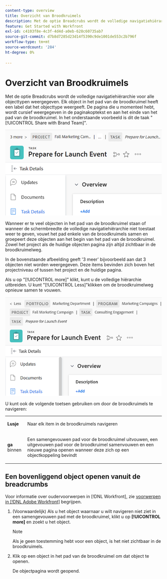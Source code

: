 ```yaml
---
content-type: overview
title: Overzicht van Broodkruimels
description: Met de optie Breadcrubs wordt de volledige navigatiehiërarchie voor alle objecttypen weergegeven.
feature: Get Started with Workfront
exl-id: c4103f8e-4c3f-4d4d-a0eb-628c60735ab7
source-git-commit: d7b8d7285d23d14f5390c9de1001de553c2b796f
workflow-type: tm+mt
source-wordcount: '284'
ht-degree: 0%

---
```


# Overzicht van Broodkruimels

Met de optie Breadcrubs wordt de volledige navigatiehiërarchie voor alle objecttypen weergegeven. Elk object in het pad van de broodkruimel heeft een label dat het objecttype weergeeft. De pagina die u momenteel hebt, wordt cursief weergegeven in de paginakoptekst en aan het einde van het pad van de broodkruimel. In het onderstaande voorbeeld is dit de taak &quot;[!UICONTROL Share with Brand Team]&quot;.

![&#x200B; Samengevouwen broodkruimel &#x200B;](assets/NWE-collapsed-breadcrumb.png)

Wanneer er te veel objecten in het pad van de broodkruimel staan of wanneer de schermbreedte de volledige navigatiehiërarchie niet toestaat weer te geven, vouwt het pad enkele van de broodkruimels samen en groepeert deze objecten aan het begin van het pad van de broodkruimel. Zowel het project als de huidige objecten pagina zijn altijd zichtbaar in de broodkruimelweg.

In de bovenstaande afbeelding geeft &#39;3 meer&#39; bijvoorbeeld aan dat 3 objecten niet worden weergegeven. Deze items bevinden zich boven het projectniveau of tussen het project en de huidige pagina.

Als u op &quot;[!UICONTROL more]&quot; klikt, kunt u de volledige hiërarchie uitbreiden. U kunt &quot;[!UICONTROL Less]&quot;klikken om de broodkruimelweg opnieuw samen te vouwen.

![&#x200B; Uitgebreide broodkruimel &#x200B;](assets/NWE-expanded-breadcrumb.png)

U kunt ook de volgende toetsen gebruiken om door de broodkruimels te navigeren:

<table style="table-layout:auto"> 
 <col> 
 <col> 
 <tbody> 
  <tr> 
   <td role="rowheader"><strong> Lusje </strong> </td> 
   <td> <p>Naar elk item in de broodkruimels navigeren</p> </td> 
  </tr> 
  <tr> 
   <td role="rowheader"><strong> ga </strong> binnen </td> 
   <td> <p>Een samengevouwen pad voor de broodkruimel uitvouwen, een uitgevouwen pad voor de broodkruimel samenvouwen en een nieuwe pagina openen wanneer deze zich op een objectkoppeling bevindt</p> </td> 
  </tr> 
 </tbody> 
</table>



<!--drafted: this is no longer possible, since we removed Campaigns, but it might come back as part of Maestro: 

## Multi-object breadcrumbs

>[!NOTE]
>
>The information in this article is available only in the Preview environment when you participate in the [!UICONTROL Campaigns] beta program. The functionality described here might not be fully available yet. For more information about current available features and how to enroll, see [Campaigns beta].

Some objects can belong to multiple parent objects. For example, a project can belong to multiple campaigns. In this case, all the campaigns that the project belongs to display in the breadcrumb.

The multi-object listing in the breadcrumb (for example, the campaigns) displays the number of parent objects which expands into a list to display all the campaigns that the project is associated with. For more information, see [Add objects to a campaign](../../manage-work/campaigns/add-objects-to-a-campaign.md).


![Project with multiple campaigns in the breadcrumb](assets/project-with-multiple-campaigns-in-breadcrumb.png)

-->

## Een bovenliggend object openen vanuit de breadcrumbs

Voor informatie over oudervoorwerpen in [!DNL Workfront], zie [&#x200B; voorwerpen in  [!DNL Adobe Workfront]](../../workfront-basics/navigate-workfront/workfront-navigation/understand-objects.md) begrijpen.

1. (Voorwaardelijk) Als u het object waarnaar u wilt navigeren niet ziet in een samengevouwen pad met de broodkruimel, klikt u op **[!UICONTROL more]** en zoekt u het object.

   >[!NOTE]
   >
   >Als je geen toestemming hebt voor een object, is het niet zichtbaar in de broodkruimels.

1. Klik op een object in het pad van de broodkruimel om dat object te openen.

   De objectpagina wordt geopend.

